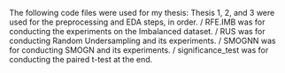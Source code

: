 The following code files were used for my thesis:
Thesis 1, 2, and 3 were used for the preprocessing and EDA steps, in order. 
/ RFE.IMB was for conducting the experiments on the Imbalanced dataset.
/ RUS was for conducting Random Undersampling and its experiments.
/ SMOGNN was for conducting SMOGN and its experiments.
/ significance_test was for conducting the paired t-test at the end.
